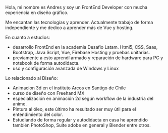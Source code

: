 Hola, mi nombre es Andres y soy un FrontEnd Developer con mucha experiencia en diseño gráfico.

Me encantan las tecnologías y aprender.
Actualmente trabajo de forma independiente y me dedico a aprender más de Vue y hosting.

En cuanto a estudios:
-	desarrollo FrontEnd en la academia Desafio Latam.
Html5, CSS, Saas, Bootstrap, Java Script, Vue, Firebase Hosting y pruebas unitarias.
-	previamente a esto aprendí armado y reparación de hardware para PC y notebook de forma autodidacta.
-	uso y configuración avanzada de Windows y Linux

Lo relacionado al Diseño:
-	Animacion 3d en el instituto Arcos en Santigo de Chile
-	curso de diseño con Freehand MX
-	 especialización en animación 2d según workflow de la industria del anime.
- 	Pintura al óleo, este último ha resultado ser muy útil para el entendimiento del color.
-	Estudiando de forma regular y autodidacta en casa he aprendido también PhotoShop, Suite adobe en general y Blender entre otros.
